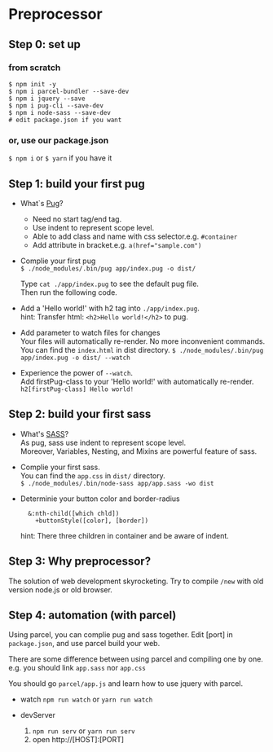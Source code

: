 # Preprocessor

## Step 0: set up

### from scratch
```
$ npm init -y
$ npm i parcel-bundler --save-dev
$ npm i jquery --save
$ npm i pug-cli --save-dev
$ npm i node-sass --save-dev
# edit package.json if you want
```

### or, use our package.json
`$ npm i` or `$ yarn` if you have it


## Step 1: build your first pug
* What`s [Pug](https://pugjs.org/language/tags.html)?
  * Need no start tag/end tag.
  * Use indent to represent scope level.
  * Able to add class and name with css selector.e.g. `#container`
  * Add attribute in bracket.e.g. `a(href="sample.com")`

* Complie your first pug</br>
  `$ ./node_modules/.bin/pug app/index.pug -o dist/`

  Type `cat ./app/index.pug` to see the default pug file.</br>
  Then run the following code.

* Add a 'Hello world!' with h2 tag into `./app/index.pug`.</br>
  hint: Transfer html: `<h2>Hello world!</h2>` to pug.

* Add parameter to  watch files for changes</br>
  Your files will automatically re-render. No more inconvenient commands.</br>
  You can find the `index.html` in dist directory.
  `$ ./node_modules/.bin/pug app/index.pug -o dist/ --watch`

* Experience the power of `--watch`.</br>
  Add firstPug-class to your 'Hello world!' with automatically re-render.
  `h2[firstPug-class] Hello world!`


## Step 2: build your first sass
* What's [SASS](https://sass-lang.com/guide)?</br>
  As pug, sass use indent to represent scope level.</br>
  Moreover, Variables, Nesting, and Mixins are powerful feature of sass.

* Complie your first sass.</br>
  You can find the `app.css` in `dist/` directory.</br>
  `$ ./node_modules/.bin/node-sass app/app.sass -wo dist`

* Determinie your button color and border-radius
  ```
    &:nth-child([which chld])
      +buttonStyle([color], [border])
  ```
  hint: There three children in container and be aware of indent.

## Step 3: Why preprocessor?
The  solution of web development skyrocketing.
Try to compile `/new` with old version node.js or old browser.

## Step 4: automation (with parcel)
Using parcel, you can complie pug and sass together.
Edit [port] in `package.json`, and use parcel build your web.

There are some difference between using parcel and compiling one by one.
e.g. you should link `app.sass` nor `app.css`

You should go `parcel/app.js` and learn how to use jquery with parcel.

* watch
  `npm run watch` or `yarn run watch`

* devServer
  1. `npm run serv` or `yarn run serv`
  2. open http://[HOST]:[PORT]

